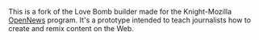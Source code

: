 This is a fork of the Love Bomb builder made for the Knight-Mozilla [OpenNews](http://www.mozillaopennews.org/) program. It's a prototype intended to teach journalists how to create and remix content on the Web.
